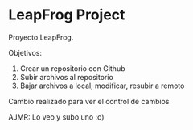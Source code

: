 # LeapFrog Project

Proyecto LeapFrog. 

Objetivos:

1. Crear un repositorio con Github
2. Subir archivos al repositorio
3. Bajar archivos a local, modificar, resubir a remoto

Cambio realizado para ver el control de cambios

AJMR: Lo veo y subo uno :o)
